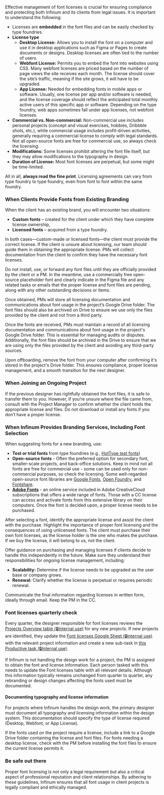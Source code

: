 Effective management of font licenses is crucial for ensuring compliance and protecting both Infinum and its clients from legal issues. It is important to understand the following:

* Licenses are **embedded** in the font files and can be easily checked by type foundries.
* **License type**
    * **Desktop License:** Allows you to install the font on a computer and use it in desktop applications such as Figma or Pages to create documents or designs. Desktop licenses are often tied to the number of users.
    * **Webfont License:** Permits you to embed the font into websites using CSS. Many webfont licenses are priced based on the number of page views the site receives each month. The license should cover the site’s traffic, meaning if the site grows, it will have to be upgraded.
    * **App License:** Needed for embedding fonts in mobile apps or software. Usually, one license per app and/or software is needed, and the license coverage should reflect the anticipated total monthly active users of this specific app or software. Depending on the type foundry, web apps sometimes fall under app licenses, not webfont licenses.
* **Commercial vs. Non-commercial:** Non-commercial use includes personal projects (concept and visual exercises, hobbies, Dribbble shots, etc.), while commercial usage includes profit-driven activities, generally requiring a commercial license to comply with legal standards. Not all open-source fonts are free for commercial use, so always check the licensing.
* **Modifications:** Some licenses prohibit altering the font file itself, but they may allow modifications to the typography in design.
* **Duration of License:** Most font licenses are perpetual, but some might be time-limited.

All in all, **always read the fine print**. Licensing agreements can vary from type foundry to type foundry, even from font to font within the same foundry. 


### **When Clients Provide Fonts from Existing Branding**

When the client has an existing brand, you will encounter two situations:



* **Custom fonts** – created for the client under which they have complete license ownership,
* **Licensed fonts** – acquired from a type foundry.

In both cases—custom-made or licensed fonts—the client must provide the correct license. If the client is unsure about licensing, our team should guide them in obtaining the appropriate license. PMs will collect documentation from the client to confirm they have the necessary font licenses.

Do not install, use, or forward any font files until they are officially provided by the client or a PM. In the meantime, use a commercially free open-source placeholder font and clearly indicate in the Figma file and any related tasks or emails that the proper license and font files are pending, along with any other outstanding decisions or items.

Once obtained, PMs will store all licensing documentation and communications about font usage in the project’s Google Drive folder. The font files should also be archived on Drive to ensure we use only the files provided by the client and not from a third party.

Once the fonts are received, PMs must maintain a record of all licensing documentation and communications about font usage in the project's Google Drive folder. This is essential for managing audits or disputes. Additionally, the font files should be archived in the Drive to ensure that we are using only the files provided by the client and avoiding any third-party sources.

Upon offboarding, remove the font from your computer after confirming it's stored in the project's Drive folder. This ensures compliance, proper license management, and a smooth transition for the next designer.


### **When Joining an Ongoing Project**

If the previous designer has rightfully obtained the font files, it is safe to transfer them to you. However, if you’re unsure where the file came from, consult with the Project Manager to confirm whether the client holds the appropriate license and files. Do not download or install any fonts if you don’t have a proper license.


### **When Infinum Provides Branding Services, Including Font Selection**

When suggesting fonts for a new branding, use:



* **Test or trial fonts** from type foundries (e.g., [HotType test fonts](https://hottype.co/test-fonts))
* **Open-source fonts** - Often the preferred option for secondary font, smaller-scale projects, and back-office solutions. Keep in mind not all fonts are free for commercial use - some can be used only for non-commercial purposes, so check the licensing. Some well-regarded open-source font libraries are [Google Fonts](https://fonts.google.com/), [Open Foundry](https://open-foundry.com/), and [Fontshare](https://www.fontshare.com/).
* **[Adobe Fonts](https://fonts.adobe.com/)** - an online service included in Adobe CreativeCloud subscriptions that offers a wide range of fonts. Those with a CC license can access and activate fonts from this extensive library on their computers. Once the font is decided upon, a proper license needs to be purchased.

After selecting a font, identify the appropriate license and assist the client with the purchase. Highlight the importance of proper font licensing and the consequences of using unlicensed fonts. The client must purchase their own font licenses, as the license holder is the one who makes the purchase. If we buy the license, it will belong to us, not the client.

Offer guidance on purchasing and managing licenses if clients decide to handle this independently in the future. Make sure they understand their responsibilities for ongoing license management, including:



* **Scalability:** Determine if the license needs to be upgraded as the user base or company grows.
* **Renewal:** Clarify whether the license is perpetual or requires periodic renewal.

Communicate the final information regarding licenses in written form, ideally through email. Keep the PM in the CC.


### **Font licenses quarterly check**

Every quarter, the designer responsible for font licenses reviews the [Projects Overview table (🔒Internal use)](https://docs.google.com/spreadsheets/d/1W064oqJqNAjk89YJkcKAbtvu6Av3MFsZs6JrjhvtKVM/edit?usp=sharing) for any new projects. If new projects are identified, they update the [Font licenses Google Sheet (🔒Internal use)](https://docs.google.com/spreadsheets/d/10DmW4-2J23p9RNp_bon7uELPaX8_zu5J/edit?usp=sharing&ouid=104146078075868413007&rtpof=true&sd=true) with the relevant project information and create a new sub-task in [this Productive task (🔒Internal use)](https://app.productive.io/1-infinum/tasks/3131271). 

If Infinum is not handling the design work for a project, the PM is assigned to obtain the font and license information. Each person tasked with this needs to update the Font licenses table with all relevant details. Although this information typically remains unchanged from quarter to quarter, any rebranding or design changes affecting the fonts used must be documented.


#### Documenting typography and license information

For projects where Infinum handles the design work, the primary designer must document all typography and licensing information within the design system. This documentation should specify the type of license required (Desktop, Webfont, or App License).

If the fonts used on the project require a license, include a link to a Google Drive folder containing the license and font files. For fonts needing a desktop license, check with the PM before installing the font files to ensure the current license permits it.


### **Be safe out there**

Proper font licensing is not only a legal requirement but also a critical aspect of professional reputation and client relationships. By adhering to these guidelines, Infinum ensures that all font usage in client projects is legally compliant and ethically managed.
